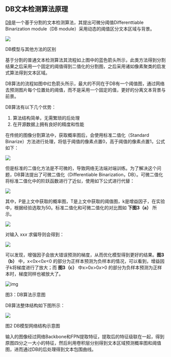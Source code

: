 

## DB文本检测算法原理

[DB](https://arxiv.org/pdf/1911.08947.pdf)是一个基于分割的文本检测算法，其提出可微分阈值Differenttiable Binarization module（DB module）采用动态的阈值区分文本区域与背景。

![](https://gitee.com/xuyouqian/drawing-bed/raw/master/img/20220227195704.png)


DB模型与其他方法的区别

基于分割的普通文本检测算法其流程如上图中的蓝色箭头所示，此类方法得到分割结果之后采用一个固定的阈值得到二值化的分割图，之后采用诸如像素聚类的启发式算法得到文本区域。

DB算法的流程如图中红色箭头所示，最大的不同在于DB有一个阈值图，通过网络去预测图片每个位置处的阈值，而不是采用一个固定的值，更好的分离文本背景与前景。

DB算法有以下几个优势：

1. 算法结构简单，无需繁琐的后处理
2. 在开源数据上拥有良好的精度和性能

在传统的图像分割算法中，获取概率图后，会使用标准二值化（Standard Binarize）方法进行处理，将低于阈值的像素点置0，高于阈值的像素点置1，公式如下：

![](https://gitee.com/xuyouqian/drawing-bed/raw/master/img/20220221112725.png)

但是标准的二值化方法是不可微的，导致网络无法端对端训练。为了解决这个问题，DB算法提出了可微二值化（Differentiable Binarization，DB）。可微二值化将标准二值化中的阶跃函数进行了近似，使用如下公式进行代替：

![](https://gitee.com/xuyouqian/drawing-bed/raw/master/img/20220221112806.png)

其中，P是上文中获取的概率图，T是上文中获取的阈值图，k是增益因子，在实验中，根据经验选取为50。标准二值化和可微二值化的对比图如 **下图3（a）** 所示。

![](https://gitee.com/xuyouqian/drawing-bed/raw/master/img/20220221112843.png)

对输入 xx*x* 求偏导则会得到：

![](https://gitee.com/xuyouqian/drawing-bed/raw/master/img/20220221112911.png)

可以发现，增强因子会放大错误预测的梯度，从而优化模型得到更好的结果。**图3（b）** 中，x<0x<0*x*<0 的部分为正样本预测为负样本的情况，可以看到，增益因子k将梯度进行了放大；而 **图3（c）** 中x>0x>0*x*>0 的部分为负样本预测为正样本时，梯度同样也被放大了。

![img](https://ai-studio-static-online.cdn.bcebos.com/29255d870bd74403af37c8f88cb10ebca0c3117282614774a3d607efc8be8c84)


图3：DB算法示意图





DB算法整体结构如下图所示：

![](https://gitee.com/xuyouqian/drawing-bed/raw/master/img/20220227195821.png)


图2 DB模型网络结构示意图





输入的图像经过网络Backbone和FPN提取特征，提取后的特征级联在一起，得到原图四分之一大小的特征，然后利用卷积层分别得到文本区域预测概率图和阈值图，进而通过DB的后处理得到文本包围曲线。